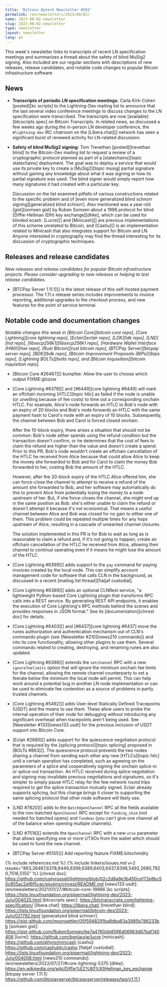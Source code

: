 ```yaml
---
title: 'Bitcoin Optech Newsletter #262'
permalink: /en/newsletters/2023/08/02/
name: 2023-08-02-newsletter
slug: 2023-08-02-newsletter
type: newsletter
layout: newsletter
lang: en
---
```

This week's newsletter links to transcripts of recent LN specification
meetings and summarizes a thread about the safety of blind MuSig2
signing.  Also included are our regular sections with descriptions
of new releases, release candidates, and notable code changes to popular
Bitcoin infrastructure software.

## News

- **Transcripts of periodic LN specification meetings:** Carla
  Kirk-Cohen [posted][kc scripts] to the Lightning-Dev mailing list to
  announce that the last several video conference meetings to discuss
  changes to the LN specification were transcribed.  The transcripts are
  now [available][btcscripts spec] on Bitcoin Transcripts.  In related
  news, as discussed a few weeks ago during the in-person LN developer
  conference, the `#lightning-dev` IRC chatroom on the [Libera.chat][]
  network has seen a significant burst of renewed activity for
  LN-related discussion.

- **Safety of blind MuSig2 signing:** Tom Trevethan [posted][trevethan
  blind] to the Bitcoin-Dev mailing list to request a review of a
  cryptographic protocol planned as part of a [statechains][topic
  statechains] deployment.  The goal was to deploy a service that would
  use its private key to create a [MuSig2][topic musig] partial
  signature without gaining any knowledge about what it was signing or
  how its partial signature was used.  The blind signer would simply
  report how many signatures it had created with a particular key.

    Discussion on the list examined pitfalls of various constructions
    related to the specific problem and of [even more generalized blind
    schnorr signing][generalized blind schnorr].  Also mentioned was a
    year-old [gist][somsen gist] by Ruben Somsen about a 1996 protocol
    for blind [Diffie-Hellman (DH) key exchange][dhke], which can be used for
    blinded ecash.  [Lucre][] and [Minicash][] are previous
    implementations of this scheme unrelated to Bitcoin, and [Cashu][]
    is an implementation related to Minicash that also integrates
    support for Bitcoin and LN.  Anyone interested in cryptography may
    find the thread interesting for its discussion of cryptographic
    techniques.

## Releases and release candidates

*New releases and release candidates for popular Bitcoin infrastructure
projects.  Please consider upgrading to new releases or helping to test
release candidates.*

- [BTCPay Server 1.11.1][] is the latest release of this self-hosted
  payment processor.  The 1.11.x release series includes improvements to
  invoice reporting, additional upgrades to the checkout process, and
  new features for the point of service terminal.

## Notable code and documentation changes

*Notable changes this week in [Bitcoin Core][bitcoin core repo], [Core
Lightning][core lightning repo], [Eclair][eclair repo], [LDK][ldk repo],
[LND][lnd repo], [libsecp256k1][libsecp256k1 repo], [Hardware Wallet
Interface (HWI)][hwi repo], [Rust Bitcoin][rust bitcoin repo], [BTCPay
Server][btcpay server repo], [BDK][bdk repo], [Bitcoin Improvement
Proposals (BIPs)][bips repo], [Lightning BOLTs][bolts repo], and
[Bitcoin Inquisition][bitcoin inquisition repo].*

- [Bitcoin Core #26467][] bumpfee: Allow the user to choose which output FIXME:glozow

- [Core Lightning #6378][] and [#6449][core lightning #6449] will mark
  an offchain incoming [HTLC][topic htlc] as failed if the node is
  unable (or unwilling because of fee costs) to time out a corresponding
  onchain HTLC.  For example, Alice's node forwards an HTLC to Bob's
  node with an expiry of 20 blocks and Bob's node forwards an HTLC with
  the same payment hash to Carol's node with an expiry of 10 blocks.
  Subsequently, the channel between Bob and Carol is forced closed
  onchain.

    After the 10-block expiry, there arises a situation that should not
    be common: Bob's node either spends using the refund condition but
    the transaction doesn't confirm, or he determines that the cost of fees to
    claim the refund are higher than the value and doesn't create a
    spend.  Prior to this PR, Bob's node wouldn't create an offchain
    cancellation of the HTLC he received from Alice because that could
    allow Alice to keep the money she forwarded to Bob and for Carol to
    claim the money Bob forwarded to her, costing Bob the amount of the
    HTLC.

    However, after the 20-block expiry of the HTLC Alice offered him, she
    can force-close the channel to attempt to receive a refund of the
    amount she forwarded to Bob, and her software may automatically do
    this to prevent Alice from potentially losing the money to a node
    upstream of her.  But, if she force-closes the channel, she
    might end up in the same position as Bob: she's either unable to
    claim the refund or doesn't attempt it because it's not economical.
    That means a useful channel between Alice and Bob was closed for no
    gain to either one of them.  This problem could be repeated multiple
    times for any hops upstream of Alice, resulting in a cascade of
    unwanted channel closures.

    The solution implemented in this PR is for Bob to wait as long as
    is reasonable to claim a refund and, if it's not going to happen,
    create an offchain cancellation of the HTLC he received from Alice,
    allowing their channel to continue operating even if it means he
    might lose the amount of the HTLC.

- [Core Lightning #6399][] adds support to the `pay` command for paying
  invoices created by the local node.  This can simplify account
  management code for software that calls CLN in the background, as
  discussed in a recent [mailing list thread][fiatjaf custodial].

- [Core Lightning #6389][] adds an optional CLNRest service, "a
  lightweight Python-based Core Lightning plugin that transforms RPC
  calls into a REST service. By generating REST API endpoints, it
  enables the execution of Core Lightning's RPC methods behind the
  scenes and provides responses in JSON format."  See its
  [documentation][clnrest doc] for details.

- [Core Lightning #6403][] and [#6437][core lightning #6437] move the
  runes authorization and authentication mechanism out of CLN's commando
  plugin (see [Newsletter #210][news210 commando]) and into its core
  functionality, allowing other plugins to use them.  Several
  commands related to creating, destroying, and renaming runes are also
  updated.

- [Core Lightning #6398][] extends the `setchannel` RPC with a new
  `ignorefeelimits` option that will ignore the minimum onchain fee
  limits for the channel, allowing the remote channel counterparty to
  set a feerate below the minimum the local node will permit.  This can
  help work around a potential bug in another LN node implementation or
  can be used to eliminate fee contention as a source of problems in
  partly trusted channels.

- [Core Lightning #5492][] adds User-level Statically Defined Tracepoints
  (USDT) and the means to use them.  These allow users to probe the
  internal operation of their node for debugging without introducing any
  significant overhead when tracepoints aren't being used.  See
  [Newsletter #133][news133 usdt] for the previous inclusion of USDT
  support into Bitcoin Core.

- [Eclair #2680][] adds support for the quiescence negotiation protocol
  that is required by the [splicing protocol][topic splicing] proposed
  in [BOLTs #863][].  The quiescence protocol prevents the two nodes
  sharing a channel from sending each other any new [HTLCs][topic htlc]
  until a certain operation has completed, such as agreeing on the
  parameters of a splice and cooperatively signing the onchain splice-in
  or splice-out transaction.  An HTLC received during splice negotiation
  and signing may invalidate previous negotiations and signatures, so
  it's simpler to simply pause HTLC relay for the few network round
  trips required to get the splice transaction mutually signed.  Eclair
  already supports splicing, but this change brings it closer to
  supporting the same splicing protocol that other node software will
  likely use.

- [LND #7820][] adds to the `BatchOpenChannel` RPC all the fields
  available to the non-batched `OpenChannel` RPC except for
  `funding_shim` (not needed for batched opens) and `fundmax` (you
  can't give one channel all of the balance when opening multiple
  channels).

- [LND #7516][] extends the `OpenChannel` RPC with a new `utxo`
  parameter that allows specifying one or more UTXOs from the wallet
  which should be used to fund the new channel.

- [BTCPay Server #5155][] Add reporting feature FIXME:bitschmidty

{% include references.md %}
{% include linkers/issues.md v=2 issues="863,26467,6378,6449,6399,6389,6403,6437,6398,5492,2680,7820,7516,5155" %}
[clnrest doc]: https://github.com/rustyrussell/lightning/blob/02c2d8a9e3b450ce172e8bc50c855ac2a16f5cac/plugins/clnrest/README.md
[news133 usdt]: /en/newsletters/2021/01/27/#bitcoin-core-19866
[kc scripts]: https://lists.linuxfoundation.org/pipermail/lightning-dev/2023-July/004025.html
[btcscripts spec]: https://btctranscripts.com/lightning-specification/
[libera.chat]: https://libera.chat/
[trevethan blind]: https://lists.linuxfoundation.org/pipermail/bitcoin-dev/2023-July/021792.html
[generalized blind schnorr]: https://gist.github.com/moonsettler/05f5948291ba8dba63a3985b786233bb
[somsen gist]: https://gist.github.com/RubenSomsen/be7a4760dd4596d06963d67baf140406
[lucre]: https://github.com/benlaurie/lucre
[minicash]: https://github.com/phyro/minicash
[cashu]: https://github.com/cashubtc/cashu
[fiatjaf custodial]: https://lists.linuxfoundation.org/pipermail/lightning-dev/2023-July/004008.html
[news210 commando]: /en/newsletters/2022/07/27/#core-lightning-5370
[dhke]: https://en.wikipedia.org/wiki/Diffie%E2%80%93Hellman_key_exchange
[btcpay server 1.11.1]: https://github.com/btcpayserver/btcpayserver/releases/tag/v1.11.1
